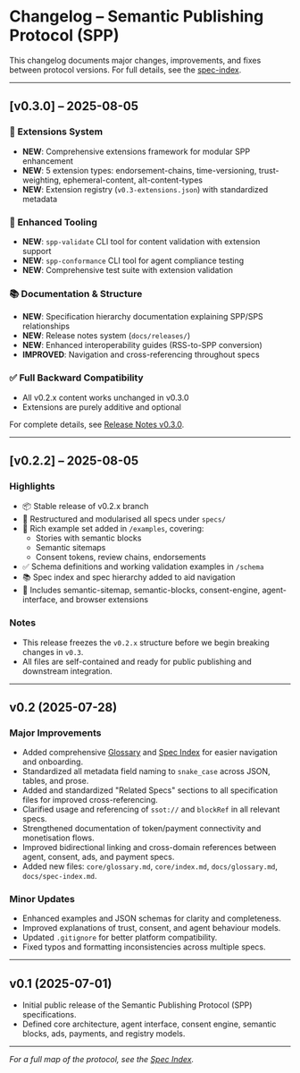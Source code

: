 # Changelog – Semantic Publishing Protocol (SPP)

This changelog documents major changes, improvements, and fixes between protocol versions. For full details, see the [spec-index](./spec-index.md).

---

## [v0.3.0] – 2025-08-05

### 🧩 Extensions System
- **NEW**: Comprehensive extensions framework for modular SPP enhancement
- **NEW**: 5 extension types: endorsement-chains, time-versioning, trust-weighting, ephemeral-content, alt-content-types
- **NEW**: Extension registry (`v0.3-extensions.json`) with standardized metadata

### 🔧 Enhanced Tooling
- **NEW**: `spp-validate` CLI tool for content validation with extension support
- **NEW**: `spp-conformance` CLI tool for agent compliance testing  
- **NEW**: Comprehensive test suite with extension validation

### 📚 Documentation & Structure
- **NEW**: Specification hierarchy documentation explaining SPP/SPS relationships
- **NEW**: Release notes system (`docs/releases/`)
- **NEW**: Enhanced interoperability guides (RSS-to-SPP conversion)
- **IMPROVED**: Navigation and cross-referencing throughout specs

### ✅ Full Backward Compatibility
- All v0.2.x content works unchanged in v0.3.0
- Extensions are purely additive and optional

For complete details, see [Release Notes v0.3.0](./releases/v0.3.0.md).

---

## [v0.2.2] – 2025-08-05

### Highlights
- 📦 Stable release of v0.2.x branch
- 🔧 Restructured and modularised all specs under `specs/`
- 🧪 Rich example set added in `/examples`, covering:
  - Stories with semantic blocks
  - Semantic sitemaps
  - Consent tokens, review chains, endorsements
- ✅ Schema definitions and working validation examples in `/schema`
- 📚 Spec index and spec hierarchy added to aid navigation
- 🔄 Includes semantic-sitemap, semantic-blocks, consent-engine, agent-interface, and browser extensions

### Notes
- This release freezes the `v0.2.x` structure before we begin breaking changes in `v0.3`.
- All files are self-contained and ready for public publishing and downstream integration.

---

## v0.2 (2025-07-28)

### Major Improvements
- Added comprehensive [Glossary](./glossary.md) and [Spec Index](./spec-index.md) for easier navigation and onboarding.
- Standardized all metadata field naming to `snake_case` across JSON, tables, and prose.
- Added and standardized "Related Specs" sections to all specification files for improved cross-referencing.
- Clarified usage and referencing of `ssot://` and `blockRef` in all relevant specs.
- Strengthened documentation of token/payment connectivity and monetisation flows.
- Improved bidirectional linking and cross-domain references between agent, consent, ads, and payment specs.
- Added new files: `core/glossary.md`, `core/index.md`, `docs/glossary.md`, `docs/spec-index.md`.

### Minor Updates
- Enhanced examples and JSON schemas for clarity and completeness.
- Improved explanations of trust, consent, and agent behaviour models.
- Updated `.gitignore` for better platform compatibility.
- Fixed typos and formatting inconsistencies across multiple specs.

---

## v0.1 (2025-07-01)

- Initial public release of the Semantic Publishing Protocol (SPP) specifications.
- Defined core architecture, agent interface, consent engine, semantic blocks, ads, payments, and registry models.

---

_For a full map of the protocol, see the [Spec Index](./spec-index.md)._
